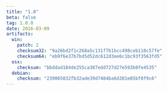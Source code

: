 ```yaml
---
title: "1.0"
beta: false
tag: 1.0.0
date: 2016-03-09
artifacts:
  win:
    patch: 2
    checksum32: "9a26bd2f1c268a5c131f7b1bcc498ceb118c57fe"
    checksum64: "eb9f6e37b7bd5d52dc612d3ee6c1bc93f3563fd5"
  osx:
    checksum: "bbddad184de255ca387edd727d27e593b0fe4535"
  debian:
    checksum: "239065832fb32ade39d7484ba6d201e85bf0f9c6"
---
```

